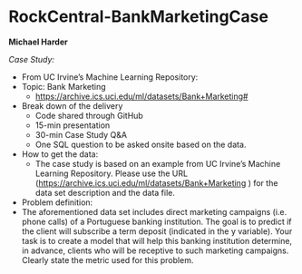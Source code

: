 # RockCentral-BankMarketingCase

**Michael Harder**

*Case Study:*
* From UC Irvine’s Machine Learning Repository:
* Topic: Bank Marketing
  * https://archive.ics.uci.edu/ml/datasets/Bank+Marketing# 
* Break down of the delivery
  * Code shared through GitHub 
  * 15-min presentation
  * 30-min Case Study Q&A
  * One SQL question to be asked onsite based on the data.
* How to get the data:
  * The case study is based on an example from UC Irvine’s Machine Learning Repository. Please use the URL (https://archive.ics.uci.edu/ml/datasets/Bank+Marketing ) for the data set description and the data file.
*	Problem definition:
  * The aforementioned data set includes direct marketing campaigns (i.e. phone calls) of a Portuguese banking institution. The goal is to predict if the client will subscribe a term deposit (indicated in the y variable). Your task is to create a model that will help this banking institution determine, in advance, clients who will be receptive to such marketing campaigns. Clearly state the metric used for this problem.

